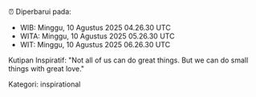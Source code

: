 ⏰ Diperbarui pada:
- WIB: Minggu, 10 Agustus 2025 04.26.30 UTC
- WITA: Minggu, 10 Agustus 2025 05.26.30 UTC
- WIT: Minggu, 10 Agustus 2025 06.26.30 UTC

Kutipan Inspiratif:
"Not all of us can do great things. But we can do small things with great love."


Kategori: inspirational

